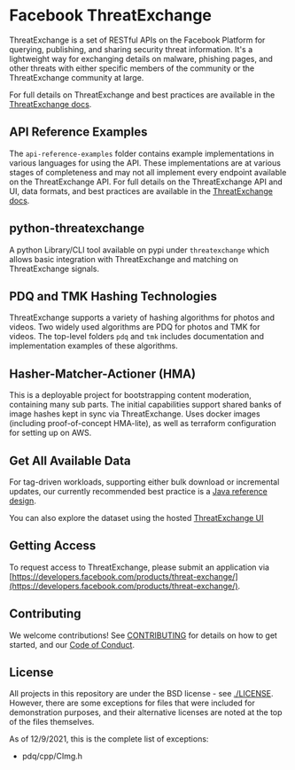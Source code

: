 # Facebook ThreatExchange

ThreatExchange is a set of RESTful APIs on the Facebook Platform for querying, publishing, and sharing security threat information. It's a lightweight way for exchanging details on malware, phishing pages, and other threats with either specific members of the community or the ThreatExchange community at large.

For full details on ThreatExchange and best practices are available in the [ThreatExchange docs](https://developers.facebook.com/docs/threat-exchange/).

## API Reference Examples

The `api-reference-examples` folder contains example implementations in various languages for using the API. These implementations are at various stages of completeness and may not all implement every endpoint available on the ThreatExchange API. For full details on the ThreatExchange API and UI, data formats, and best practices are available in the [ThreatExchange docs](https://developers.facebook.com/docs/threat-exchange/).

## python-threatexchange

A python Library/CLI tool available on pypi under `threatexchange` which allows basic integration with ThreatExchange and matching on ThreatExchange signals.

## PDQ and TMK Hashing Technologies

ThreatExchange supports a variety of hashing algorithms for photos and videos. Two widely used algorithms are PDQ for photos and TMK for videos. The top-level folders `pdq` and `tmk` includes documentation and  implementation examples of these algorithms.

## Hasher-Matcher-Actioner (HMA)

This is a deployable project for bootstrapping content moderation, containing many sub parts. The initial capabilities support shared banks of image hashes kept in sync via ThreatExchange. Uses docker images (including proof-of-concept HMA-lite), as well as terraform configuration for setting up on AWS.


## Get All Available Data

For tag-driven workloads, supporting either bulk download or incremental updates, our currently recommended best practice is a [Java reference design](https://github.com/facebook/ThreatExchange/blob/main/api-reference-examples/java/te-tag-query/README.md).

You can also explore the dataset using the hosted [ThreatExchange UI](https://developers.facebook.com/docs/threat-exchange/ui)

## Getting Access

To request access to ThreatExchange, please submit an application via [https://developers.facebook.com/products/threat-exchange/](https://developers.facebook.com/products/threat-exchange/).

## Contributing

We welcome contributions! See [CONTRIBUTING](https://github.com/facebook/ThreatExchange/blob/main/CONTRIBUTING.md) for details on how to get started, and our [Code of Conduct](https://github.com/facebook/ThreatExchange/blob/main/CODE_OF_CONDUCT.md).

## License

All projects in this repository are under the BSD license - see [./LICENSE](https://github.com/facebook/ThreatExchange/blob/main/LICENSE). However, there are some exceptions for files that were included for demonstration purposes, and their alternative licenses are noted at the top of the files themselves.

As of 12/9/2021, this is the complete list of exceptions:
* pdq/cpp/CImg.h


